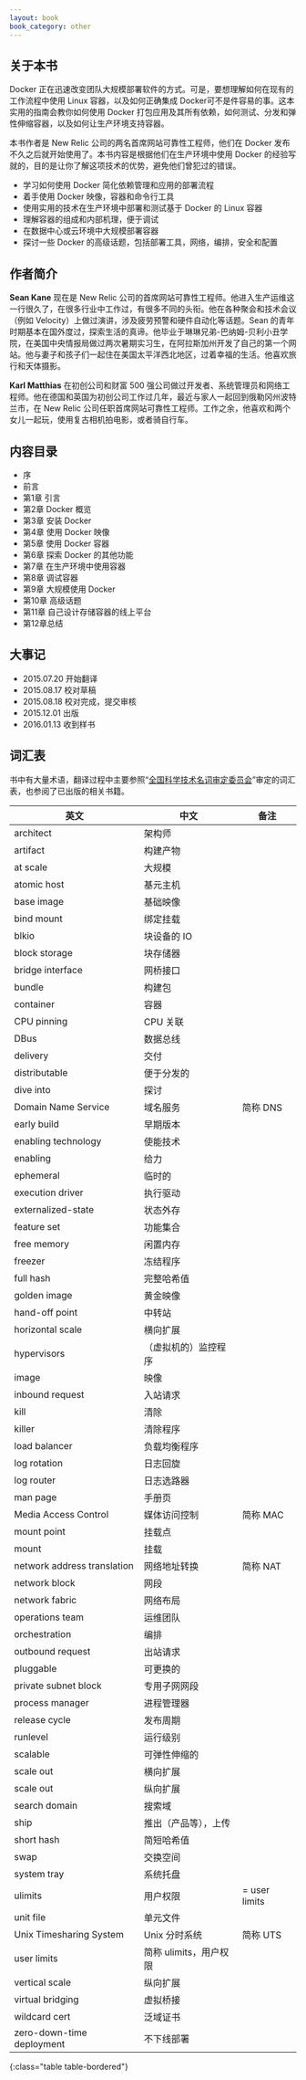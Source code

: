 ```yaml
---
layout: book
book_category: other
---
```


## 关于本书

Docker 正在迅速改变团队大规模部署软件的方式。可是，要想理解如何在现有的工作流程中使用 Linux 容器，以及如何正确集成 Docker可不是件容易的事。这本实用的指南会教你如何使用 Docker 打包应用及其所有依赖，如何测试、分发和弹性伸缩容器，以及如何让生产环境支持容器。

本书作者是 New Relic 公司的两名首席网站可靠性工程师，他们在 Docker 发布不久之后就开始使用了。本书内容是根据他们在生产环境中使用 Docker 的经验写就的，目的是让你了解这项技术的优势，避免他们曾犯过的错误。

- 学习如何使用 Docker 简化依赖管理和应用的部署流程
- 着手使用 Docker 映像，容器和命令行工具
- 使用实用的技术在生产环境中部署和测试基于 Docker 的 Linux 容器
- 理解容器的组成和内部机理，便于调试
- 在数据中心或云环境中大规模部署容器
- 探讨一些 Docker 的高级话题，包括部署工具，网络，编排，安全和配置

## 作者简介

**Sean Kane** 现在是 New Relic 公司的首席网站可靠性工程师。他进入生产运维这一行很久了，在很多行业中工作过，有很多不同的头衔。他在各种聚会和技术会议（例如 Velocity）上做过演讲，涉及疲劳预警和硬件自动化等话题。Sean 的青年时期基本在国外度过，探索生活的真谛。他毕业于琳琳兄弟-巴纳姆-贝利小丑学院，在美国中央情报局做过两次暑期实习生，在阿拉斯加州开发了自己的第一个网站。他与妻子和孩子们一起住在美国太平洋西北地区，过着幸福的生活。他喜欢旅行和天体摄影。

**Karl Matthias** 在初创公司和财富 500 强公司做过开发者、系统管理员和网络工程师。他在德国和英国为初创公司工作过几年，最近与家人一起回到俄勒冈州波特兰市，在 New Relic 公司任职首席网站可靠性工程师。工作之余，他喜欢和两个女儿一起玩，使用复古相机拍电影，或者骑自行车。

## 内容目录

- 序
- 前言
- 第1章 引言
- 第2章 Docker 概览
- 第3章 安装 Docker
- 第4章 使用 Docker 映像
- 第5章 使用 Docker 容器
- 第6章 探索 Docker 的其他功能
- 第7章 在生产环境中使用容器
- 第8章 调试容器
- 第9章 大规模使用 Docker
- 第10章 高级话题
- 第11章 自己设计存储容器的线上平台
- 第12章总结

## 大事记

- 2015.07.20 开始翻译
- 2015.08.17 校对草稿
- 2015.08.18 校对完成，提交审核
- 2015.12.01 出版
- 2016.01.13 收到样书

## 词汇表

书中有大量术语，翻译过程中主要参照“[全国科学技术名词审定委员会](http://www.term.gov.cn/)”审定的词汇表，也参阅了已出版的相关书籍。

| 英文 | 中文 | 备注 |
|------|-----|-----|
| architect | 架构师 | |
| artifact | 构建产物 | |
| at scale | 大规模 | |
| atomic host | 基元主机 | |
| base image | 基础映像 | |
| bind mount | 绑定挂载 | |
| blkio | 块设备的 IO | |
| block storage | 块存储器 | |
| bridge interface | 网桥接口 | |
| bundle | 构建包 | |
| container | 容器 | |
| CPU pinning | CPU 关联 | |
| DBus | 数据总线 | |
| delivery | 交付 | |
| distributable | 便于分发的 | |
| dive into | 探讨 | |
| Domain Name Service | 域名服务 | 简称 DNS |
| early build | 早期版本 | |
| enabling technology | 使能技术 | |
| enabling | 给力 | |
| ephemeral | 临时的 | |
| execution driver | 执行驱动 | |
| externalized-state | 状态外存 | |
| feature set | 功能集合 | |
| free memory | 闲置内存 | |
| freezer | 冻结程序 | |
| full hash | 完整哈希值 | |
| golden image | 黄金映像 | |
| hand-off point | 中转站 | |
| horizontal scale | 横向扩展 | |
| hypervisors | （虚拟机的）监控程序 | |
| image | 映像 | |
| inbound request | 入站请求 | |
| kill | 清除 | |
| killer | 清除程序 | |
| load balancer | 负载均衡程序 | |
| log rotation | 日志回旋 | |
| log router | 日志选路器 | |
| man page | 手册页 | |
| Media Access Control | 媒体访问控制 | 简称 MAC |
| mount point | 挂载点 | |
| mount | 挂载 | |
| network address translation | 网络地址转换 | 简称 NAT |
| network block | 网段 | |
| network fabric | 网络布局 | |
| operations team | 运维团队 | |
| orchestration | 编排 | |
| outbound request | 出站请求 | |
| pluggable | 可更换的 | |
| private subnet block | 专用子网网段 | |
| process manager | 进程管理器 | |
| release cycle | 发布周期 | |
| runlevel | 运行级别 | |
| scalable | 可弹性伸缩的 | |
| scale out | 横向扩展 | |
| scale out | 纵向扩展 | |
| search domain | 搜索域 | |
| ship | 推出（产品等），上传 | |
| short hash | 简短哈希值 | |
| swap | 交换空间 | |
| system tray | 系统托盘 | |
| ulimits | 用户权限 | = user limits |
| unit file | 单元文件 | |
| Unix Timesharing System | Unix 分时系统 | 简称 UTS |
| user limits | 简称 ulimits，用户权限 | |
| vertical scale | 纵向扩展 | |
| virtual bridging | 虚拟桥接 | |
| wildcard cert | 泛域证书 | |
| zero-down-time deployment | 不下线部署 | |
{:class="table table-bordered"}
